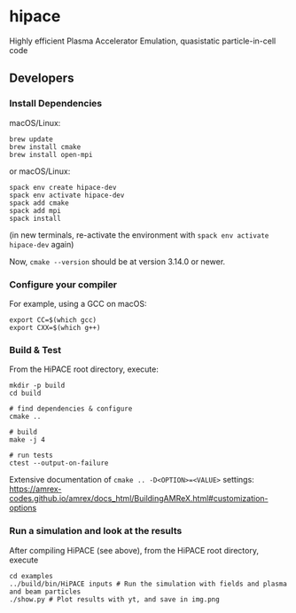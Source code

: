 # hipace
Highly efficient Plasma Accelerator Emulation, quasistatic particle-in-cell code

## Developers

### Install Dependencies

macOS/Linux:
```
brew update
brew install cmake
brew install open-mpi
```

or macOS/Linux:
```
spack env create hipace-dev
spack env activate hipace-dev
spack add cmake
spack add mpi
spack install
```
(in new terminals, re-activate the environment with `spack env activate hipace-dev` again)

Now, `cmake --version` should be at version 3.14.0 or newer.

### Configure your compiler

For example, using a GCC on macOS:
```
export CC=$(which gcc)
export CXX=$(which g++)
```

### Build & Test

From the HiPACE root directory, execute:
```
mkdir -p build
cd build

# find dependencies & configure
cmake ..

# build
make -j 4

# run tests
ctest --output-on-failure
```

Extensive documentation of `cmake .. -D<OPTION>=<VALUE>` settings: https://amrex-codes.github.io/amrex/docs_html/BuildingAMReX.html#customization-options

### Run a simulation and look at the results

After compiling HiPACE (see above), from the HiPACE root directory, execute
```
cd examples
../build/bin/HiPACE inputs # Run the simulation with fields and plasma and beam particles
./show.py # Plot results with yt, and save in img.png
```
